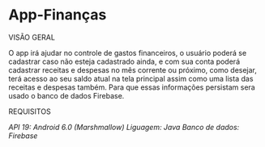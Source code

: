 # App-Finanças

VISÃO GERAL

O app irá ajudar no controle de gastos financeiros, o usuário poderá se cadastrar caso não esteja cadastrado ainda, e com sua conta poderá cadastrar receitas e despesas no mês corrente ou próximo, como desejar, terá acesso ao seu saldo atual na tela principal  assim como uma lista das receitas e despesas também. Para que essas informações persistam sera usado o banco de dados Firebase.

REQUISITOS

  *API 19: Android 6.0 (Marshmallow)*
  *Liguagem: Java*
  *Banco de dados: Firebase* 
  
 
  
 
  
